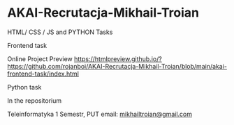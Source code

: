 # AKAI-Recrutacja-Mikhail-Troian
HTML/ CSS / JS and PYTHON Tasks

Frontend task
 
Online Project Preview
https://htmlpreview.github.io/?https://github.com/rojanboi/AKAI-Recrutacja-Mikhail-Troian/blob/main/akai-frontend-task/index.html

Python task

In the repositorium 

Teleinformatyka 1 Semestr, PUT
email: mikhailtroian@gmail.com
